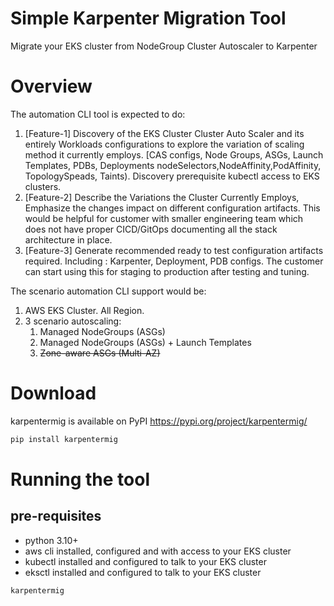 # Simple Karpenter Migration Tool
Migrate your EKS cluster from NodeGroup Cluster Autoscaler to Karpenter

# Overview
The automation CLI tool is expected to do:

1. [Feature-1] Discovery of the EKS Cluster Cluster Auto Scaler and its entirely Workloads configurations to explore the variation of scaling method it currently employs. [CAS configs, Node Groups, ASGs, Launch Templates, PDBs, Deployments nodeSelectors,NodeAffinity,PodAffinity, TopologySpeads, Taints). Discovery prerequisite kubectl access to EKS clusters.
2. [Feature-2] Describe the Variations the Cluster Currently Employs, Emphasize the changes impact on different configuration artifacts. This would be helpful for customer with smaller engineering team which does not have proper CICD/GitOps documenting all the stack architecture in place.
3. [Feature-3] Generate recommended ready to test configuration artifacts required. Including : Karpenter, Deployment, PDB configs. The customer can start using this for staging to production after testing and tuning.

The scenario automation CLI support would be:

1. AWS EKS Cluster. All Region.
2. 3 scenario autoscaling: 
    1. Managed NodeGroups (ASGs)
    2. Managed NodeGroups (ASGs) + Launch Templates
    3. ~~Zone-aware ASGs (Multi-AZ)~~

# Download
karpentermig is available on PyPI https://pypi.org/project/karpentermig/

```bash
pip install karpentermig
```

# Running the tool
## pre-requisites
- python 3.10+
- aws cli installed, configured and with access to your EKS cluster
- kubectl installed and configured to talk to your EKS cluster
- eksctl installed and configured to talk to your EKS cluster

```bash
karpentermig
```
